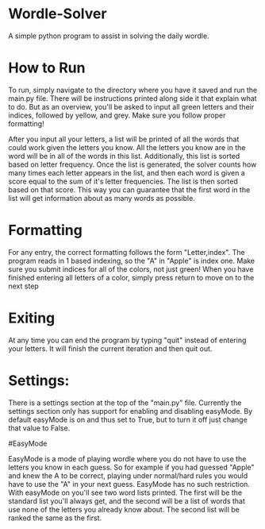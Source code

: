 # Wordle-Solver

A simple python program to assist in solving the daily wordle.

# How to Run

To run, simply navigate to the directory where you have it saved and run the main.py file. There will be instructions printed along side it that explain what to do. But as an overview, you'll be asked to input all green letters and their indices, followed by yellow, and grey. Make sure you follow proper formatting!

After you input all your letters, a list will be printed of all the words that could work given the letters you know. All the letters you know are in the word will be in all of the words in this list. Additionally, this list is sorted based on letter frequency. Once the list is generated, the solver counts how many times each letter appears in the list, and then each word is given a score equal to the sum of it's letter frequencies. The list is then sorted based on that score. This way you can guarantee that the first word in the list will get information about as many words as possible.

# Formatting

For any entry, the correct formatting follows the form "Letter,index". The program reads in 1 based indexing, so the "A" in "Apple" is index one. Make sure you submit indices for all of the colors, not just green! When you have finished entering all letters of a color, simply press return to move on to the next step

# Exiting

At any time you can end the program by typing "quit" instead of entering your letters. It will finish the current iteration and then quit out.

# Settings:

There is a settings section at the top of the "main.py" file. Currently the settings section only has support for enabling and disabling easyMode. By default easyMode is on and thus set to True, but to turn it off just change that value to False.

#EasyMode

EasyMode is a mode of playing wordle where you do not have to use the letters you know in each guess. So for example if you had guessed "Apple" and knew the A to be correct, playing under normal/hard rules you would have to use the "A" in your next guess. EasyMode has no such restriction. With easyMode on you'll see two word lists printed. The first will be the standard list you'll always get, and the second will be a list of words that use none of the letters you already know about. The second list will be ranked the same as the first.
